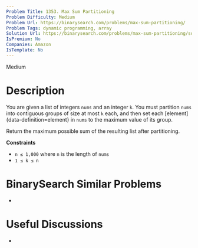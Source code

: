```yaml
---
Problem Title: 1353. Max Sum Partitioning
Problem Difficulty: Medium
Problem Url: https://binarysearch.com/problems/max-sum-partitioning/
Problem Tags: dynamic programming, array
Solution Url: https://binarysearch.com/problems/max-sum-partitioning/solutions/
IsPremium: No
Companies: Amazon
IsTemplate: No
---
```


<span style="color: ;">Medium</span>

# Description

You are given a list of integers `nums` and an integer `k`. You must partition `nums` into contiguous groups of size at most `k` each, and then set each [element]{data-definition=element} in `nums` to the maximum value of its group.

Return the maximum possible sum of the resulting list after partitioning.

**Constraints**
- `n ≤ 1,000` where `n` is the length of `nums`
- `1 ≤ k ≤ n`

# BinarySearch Similar Problems

- []()

# Useful Discussions

- []()
